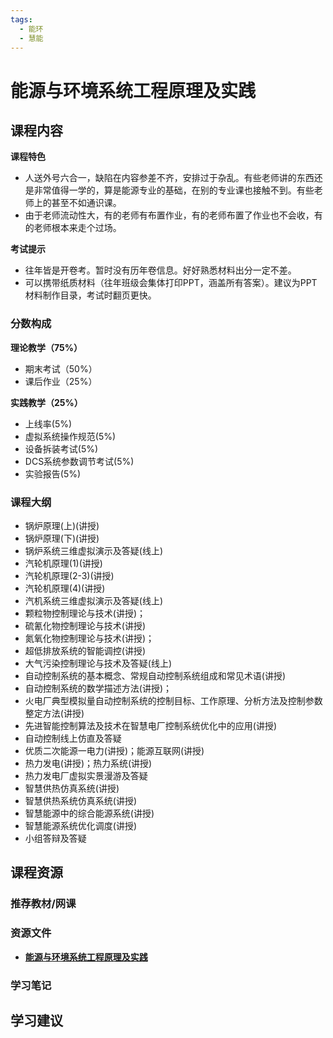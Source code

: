 ```yaml
---
tags:
  - 能环
  - 慧能
---
```


# 能源与环境系统工程原理及实践

## 课程内容

**课程特色**
- 人送外号六合一，缺陷在内容参差不齐，安排过于杂乱。有些老师讲的东西还是非常值得一学的，算是能源专业的基础，在别的专业课也接触不到。有些老师上的甚至不如通识课。
- 由于老师流动性大，有的老师有布置作业，有的老师布置了作业也不会收，有的老师根本来走个过场。

**考试提示**
- 往年皆是开卷考。暂时没有历年卷信息。好好熟悉材料出分一定不差。
- 可以携带纸质材料（往年班级会集体打印PPT，涵盖所有答案）。建议为PPT材料制作目录，考试时翻页更快。

### 分数构成

**理论教学（75%）**	

- 期末考试（50%）
- 课后作业（25%）

**实践教学（25%）**	

- 上线率(5%)
- 虚拟系统操作规范(5%)
- 设备拆装考试(5%)
- DCS系统参数调节考试(5%)
- 实验报告(5%)


### 课程大纲

- 锅炉原理(上)(讲授)
- 锅炉原理(下)(讲授)
- 锅炉系统三维虚拟演示及答疑(线上)
- 汽轮机原理(1)(讲授)
- 汽轮机原理(2-3)(讲授)
- 汽轮机原理(4)(讲授)
-  汽机系统三维虚拟演示及答疑(线上)
- 颗粒物控制理论与技术(讲授)；
- 硫氰化物控制理论与技术(讲授)
- 氮氧化物控制理论与技术(讲授)；
- 超低排放系统的智能调控(讲授)
- 大气污染控制理论与技术及答疑(线上)
- 自动控制系统的基本概念、常规自动控制系统组成和常见术语(讲授)
- 自动控制系统的数学描述方法(讲授)；
- 火电厂典型模拟量自动控制系统的控制目标、工作原理、分析方法及控制参数整定方法(讲授)
- 先进智能控制算法及技术在智慧电厂控制系统优化中的应用(讲授)
- 自动控制线上仿直及答疑
- 优质二次能源一电力(讲授)；能源互联网(讲授)
- 热力发电(讲授)；热力系统(讲授)
- 热力发电厂虚拟实景漫游及答疑
- 智慧供热仿真系统(讲授)
- 智慧供热系统仿真系统(讲授)
- 智慧能源中的综合能源系统(讲授)
- 智慧能源系统优化调度(讲授)
- 小组答辩及答疑


## 课程资源

### 推荐教材/网课

### 资源文件

- [**能源与环境系统工程原理及实践**](https://pan.baidu.com/s/1OtdKHasrH5EHOSJqdCwb2Q?pwd=5xjh)

### 学习笔记

## 学习建议

